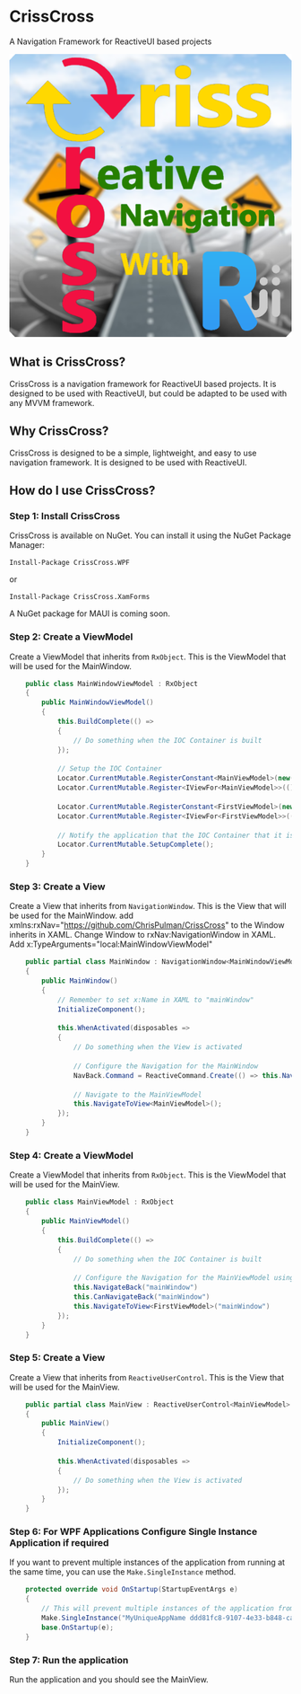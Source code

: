 # CrissCross
A Navigation Framework for ReactiveUI based projects

![CrissCross](https://github.com/ChrisPulman/CrissCross/blob/master/Images/CrissCross.png)

## What is CrissCross?

CrissCross is a navigation framework for ReactiveUI based projects. It is designed to be used with ReactiveUI, but could be adapted to be used with any MVVM framework.

## Why CrissCross?

CrissCross is designed to be a simple, lightweight, and easy to use navigation framework. It is designed to be used with ReactiveUI.   

## How do I use CrissCross?

### Step 1: Install CrissCross

CrissCross is available on NuGet. You can install it using the NuGet Package Manager:

    Install-Package CrissCross.WPF

or

    Install-Package CrissCross.XamForms

A NuGet package for MAUI is coming soon.

### Step 2: Create a ViewModel

Create a ViewModel that inherits from `RxObject`. This is the ViewModel that will be used for the MainWindow.

```c#
    public class MainWindowViewModel : RxObject
    {
        public MainWindowViewModel()
        {
            this.BuildComplete(() =>
            {
                // Do something when the IOC Container is built
            });

            // Setup the IOC Container
            Locator.CurrentMutable.RegisterConstant<MainViewModel>(new());
            Locator.CurrentMutable.Register<IViewFor<MainViewModel>>(() => new MainView());

            Locator.CurrentMutable.RegisterConstant<FirstViewModel>(new());
            Locator.CurrentMutable.Register<IViewFor<FirstViewModel>>(() => new FirstView());
            
            // Notify the application that the IOC Container that it is complete and ready to use.
            Locator.CurrentMutable.SetupComplete();
        }
    }
```

### Step 3: Create a View

Create a View that inherits from `NavigationWindow`. This is the View that will be used for the MainWindow.
add xmlns:rxNav="https://github.com/ChrisPulman/CrissCross" to the Window inherits in XAML.
Change Window to rxNav:NavigationWindow in XAML.
Add x:TypeArguments="local:MainWindowViewModel"

```c#
    public partial class MainWindow : NavigationWindow<MainWindowViewModel>
    {
        public MainWindow()
        {
            // Remember to set x:Name in XAML to "mainWindow"
            InitializeComponent();
            
            this.WhenActivated(disposables =>
            {
                // Do something when the View is activated

                // Configure the Navigation for the MainWindow
                NavBack.Command = ReactiveCommand.Create(() => this.NavigateBack(), CanNavigateBack).DisposeWith(d);
                
                // Navigate to the MainViewModel
                this.NavigateToView<MainViewModel>();
            });
        }
    }
```

### Step 4: Create a ViewModel

Create a ViewModel that inherits from `RxObject`. This is the ViewModel that will be used for the MainView.

```c#
    public class MainViewModel : RxObject
    {
        public MainViewModel()
        {
            this.BuildComplete(() =>
            {
                // Do something when the IOC Container is built

                // Configure the Navigation for the MainViewModel using, you will pass the name of the Navigation Host Window that you want to navigate with.
                this.NavigateBack("mainWindow")
                this.CanNavigateBack("mainWindow")
                this.NavigateToView<FirstViewModel>("mainWindow")
            });
        }
    }
```

### Step 5: Create a View

Create a View that inherits from `ReactiveUserControl`. This is the View that will be used for the MainView.

```c#
    public partial class MainView : ReactiveUserControl<MainViewModel>
    {
        public MainView()
        {
            InitializeComponent();

            this.WhenActivated(disposables =>
            {
                // Do something when the View is activated
            });
        }
    }
```

### Step 6: For WPF Applications Configure Single Instance Application if required

If you want to prevent multiple instances of the application from running at the same time, you can use the `Make.SingleInstance` method.

```c#
    protected override void OnStartup(StartupEventArgs e)
    {
        // This will prevent multiple instances of the application from running at the same time.
        Make.SingleInstance("MyUniqueAppName ddd81fc8-9107-4e33-b848-cac4c3ec3d2a");
        base.OnStartup(e);
    }
```

### Step 7: Run the application

Run the application and you should see the MainView.
